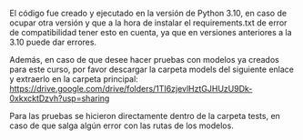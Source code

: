 El código fue creado y ejecutado en la versión de Python 3.10, en caso de ocupar otra versión y que a la hora de instalar el requirements.txt de error de compatibilidad tener esto en cuenta, ya que en versiones anteriores a la 3.10 puede dar errores.

Además, en caso de que desee hacer pruebas con modelos ya creados para este curso, por favor descargar la carpeta models del siguiente enlace y extraerlo en la carpeta principal: https://drive.google.com/drive/folders/1TI6zjevlHztGJHUzU9Dk-0xkxcktDzvh?usp=sharing

Para las pruebas se hicieron directamente dentro de la carpeta tests, en caso de que salga algún error con las rutas de los modelos.
